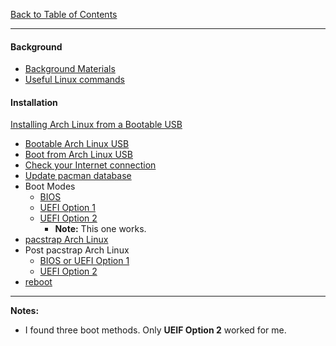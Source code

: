 [Back to Table of Contents](README.md)
***

#### Background
* [Background Materials](docs/background-materials.md)
* [Useful Linux commands](docs/useful-linux-commands.md)

#### Installation
[Installing Arch Linux from a Bootable USB](00-install-arch-linux.md)
* [Bootable Arch Linux USB](docs/bootable-usb.md)
* [Boot from Arch Linux USB](docs/boot-from-usb.md)
* [Check your Internet connection](docs/check-your-internet-connection.md)
* [Update pacman database](docs/pacman-update.md)
* Boot Modes
  * [BIOS](docs/boot-arch-linux-from-bios.md)
  * [UEFI Option 1](docs/boot-arch-linux-from-uefi-option-01.md)
  * [UEFI Option 2](docs/boot-arch-linux-from-uefi-option-02.md)
    * __Note:__ This one works.
* [pacstrap Arch Linux](docs/packstrap-arch-linux.md)
* Post pacstrap Arch Linux
  * [BIOS or UEFI Option 1](docs/post-packstrap-01.md)
  * [UEFI Option 2](docs/post-packstrap-02.md)
* [reboot](docs/first-reboot.md)

---
__Notes:__
* I found three boot methods.  Only __UEIF Option 2__ worked for me.
